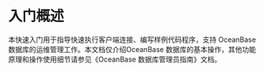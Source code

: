 入门概述 
=========================



本快速入门用于指导快速执行客户端连接、编写样例代码程序，支持 OceanBase 数据库的运维管理工作。本文档仅介绍OceanBase 数据库的基本操作，其他功能原理和操作使用细节请参见《OceanBase 数据库管理员指南》文档。
